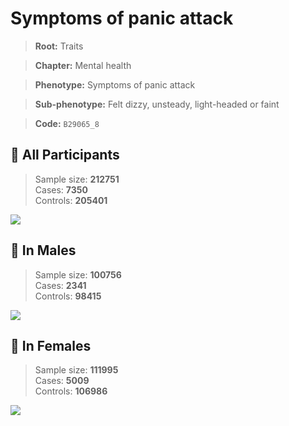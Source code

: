 # Symptoms of panic attack
> **Root:** Traits  

> **Chapter:** Mental health  

> **Phenotype:** Symptoms of panic attack  

> **Sub-phenotype:** Felt dizzy, unsteady, light-headed or faint  

> **Code:** `B29065_8`

## 🧪 All Participants  
> Sample size: **212751**  
> Cases: **7350**  
> Controls: **205401**
<img src="/Traits/Figures/ALL/B29065_8.png"/>
<CsvTable src="/Traits_Data/ALL/LG_B29065_8.csv" label="🔍 View full results" />

## 👨 In Males  
> Sample size: **100756**  
> Cases: **2341**  
> Controls: **98415**
<img src="/Traits/Figures/Male/B29065_8.png"/>
<CsvTable src="/Traits_Data/Male/LG_B29065_8.csv" label="🔍 View full results" />

## 👩 In Females  
> Sample size: **111995**  
> Cases: **5009**  
> Controls: **106986**
<img src="/Traits/Figures/Female/B29065_8.png"/>
<CsvTable src="/Traits_Data/Female/LG_B29065_8.csv" label="🔍 View full results" />
